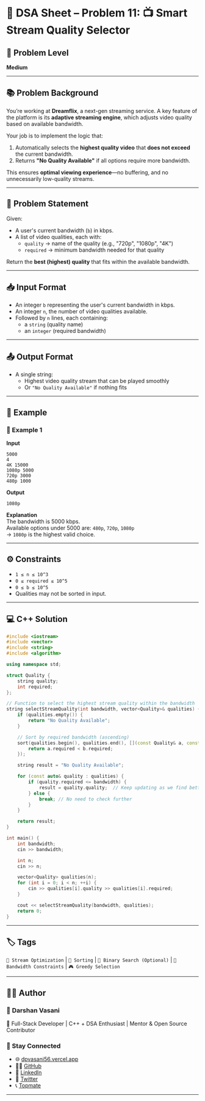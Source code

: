 

# 🧩 DSA Sheet – Problem 11: 📺 Smart Stream Quality Selector

## 🎯 Problem Level  
**Medium**

---

## 📚 Problem Background  

You’re working at **Dreamflix**, a next-gen streaming service. A key feature of the platform is its **adaptive streaming engine**, which adjusts video quality based on available bandwidth.

Your job is to implement the logic that:
1. Automatically selects the **highest quality video** that **does not exceed** the current bandwidth.
2. Returns **"No Quality Available"** if all options require more bandwidth.

This ensures **optimal viewing experience**—no buffering, and no unnecessarily low-quality streams.

---

## 📝 Problem Statement  

Given:
- A user's current bandwidth (`b`) in kbps.
- A list of video qualities, each with:
  - `quality` → name of the quality (e.g., "720p", "1080p", "4K")
  - `required` → minimum bandwidth needed for that quality

Return the **best (highest) quality** that fits within the available bandwidth.

---

## 📥 Input Format  

- An integer `b` representing the user's current bandwidth in kbps.  
- An integer `n`, the number of video qualities available.  
- Followed by `n` lines, each containing:  
  - a `string` (quality name)  
  - an `integer` (required bandwidth)

---

## 📤 Output Format  

- A single string:  
  - Highest video quality stream that can be played smoothly  
  - Or `"No Quality Available"` if nothing fits

---

## 🧪 Example  

### 🔹 Example 1  

**Input**  
```
5000  
4  
4K 15000  
1080p 5000  
720p 3000  
480p 1000  
```

**Output**  
```
1080p
```

**Explanation**  
The bandwidth is 5000 kbps.  
Available options under 5000 are: `480p`, `720p`, `1080p`  
→ `1080p` is the highest valid choice.

---

## ⚙️ Constraints  

- `1 ≤ n ≤ 10^3`  
- `0 ≤ required ≤ 10^5`  
- `0 ≤ b ≤ 10^5`  
- Qualities may not be sorted in input.

---

## 💻 C++ Solution  

```cpp
#include <iostream>
#include <vector>
#include <string>
#include <algorithm>

using namespace std;

struct Quality {
    string quality;
    int required;
};

// Function to select the highest stream quality within the bandwidth
string selectStreamQuality(int bandwidth, vector<Quality>& qualities) {
    if (qualities.empty()) {
        return "No Quality Available";
    }

    // Sort by required bandwidth (ascending)
    sort(qualities.begin(), qualities.end(), [](const Quality& a, const Quality& b) {
        return a.required < b.required;
    });

    string result = "No Quality Available";

    for (const auto& quality : qualities) {
        if (quality.required <= bandwidth) {
            result = quality.quality;  // Keep updating as we find better quality
        } else {
            break; // No need to check further
        }
    }

    return result;
}

int main() {
    int bandwidth;
    cin >> bandwidth;

    int n;
    cin >> n;

    vector<Quality> qualities(n);
    for (int i = 0; i < n; ++i) {
        cin >> qualities[i].quality >> qualities[i].required;
    }

    cout << selectStreamQuality(bandwidth, qualities);
    return 0;
}
```

---

## 🏷️ Tags  
`🎥 Stream Optimization` | `🔢 Sorting` | `🎯 Binary Search (Optional)` | `📶 Bandwidth Constraints` | `🎮 Greedy Selection`

---

## 👨‍💻 Author  

### 🚀 **Darshan Vasani**  
🎯 Full-Stack Developer | C++ + DSA Enthusiast | Mentor & Open Source Contributor  

### 🔗 Stay Connected  
- 🌐 [dpvasani56.vercel.app](https://dpvasani56.vercel.app)  
- 🧑‍💻 [GitHub](https://github.com/dpvasani)  
- 💼 [LinkedIn](https://linkedin.com/in/dpvasani56)  
- 🧵 [Twitter](https://x.com/vasanidarshan56)  
- 📞 [Topmate](https://topmate.io/dpvasani56)

---
